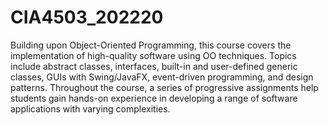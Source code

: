 # CIA4503_202220

Building upon Object-Oriented Programming, this course covers the implementation of high-quality software using OO techniques. Topics include abstract classes, interfaces, built-in and user-defined generic classes, GUIs with Swing/JavaFX, event-driven programming, and design patterns. Throughout the course, a series of progressive assignments help students gain hands-on experience in developing a range of software applications with varying complexities.
